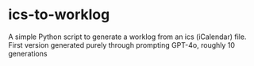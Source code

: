 # ics-to-worklog
A simple Python script to generate a worklog from an ics (iCalendar) file. First version generated purely through prompting GPT-4o, roughly 10 generations
